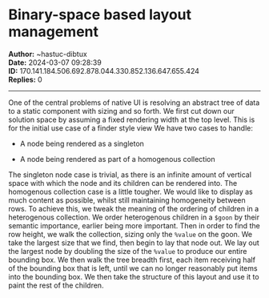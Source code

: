 # Binary-space based layout management

**Author:** ~hastuc-dibtux  
**Date:** 2024-03-07 09:28:39  
**ID:** 170.141.184.506.692.878.044.330.852.136.647.655.424  
**Replies:** 0  

---

One of the central problems of native UI is resolving an abstract tree of data to a static component with sizing and so forth.
We first cut down our solution space by assuming a fixed rendering width at the top level. This is for the initial use case of a finder style view 
We have two cases to handle: 


* A node being rendered as a singleton

* A node being rendered as part of a homogenous collection 


The singleton node case is trivial, as there is an infinite amount of vertical space with which the node and its children can be rendered into. 
The homogenous collection case is a little tougher. We would like to display as much content as possible, whilst still maintaining homogeneity between rows. 
To achieve this, we tweak the meaning of the ordering of children in a heterogenous collection. We order heterogenous children in a `$goon` by their semantic importance, earlier being more important.
Then in order to find the row height, we walk the collection, sizing only the `%value` on the goon. We take the largest size that we find, then begin to lay that node out. We lay out the largest node by doubling the size of the `%value` to produce our entire bounding box. We then walk the tree breadth first, each item receiving half of the bounding box that is left, until we can no longer reasonably put items into the bounding box. We then take the structure of this layout and use it to paint the rest of the children.


